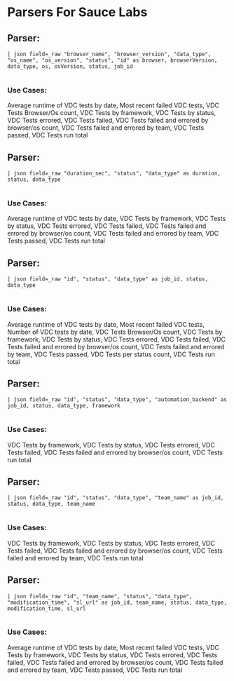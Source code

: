 # Parsers For Sauce Labs

## Parser:
```
| json field=_raw "browser_name", "browser_version", "data_type", "os_name", "os_version", "status", "id" as browser, browserVersion, data_type, os, osVersion, status, job_id
 
```
### Use Cases:
Average runtime of VDC tests by date, Most recent failed VDC tests, VDC Tests Browser/Os count, VDC Tests by framework, VDC Tests by status, VDC Tests errored, VDC Tests failed, VDC Tests failed and errored by browser/os count, VDC Tests failed and errored by team, VDC Tests passed, VDC Tests run total



## Parser:
```
| json field=_raw "duration_sec", "status", "data_type" as duration, status, data_type
 
```
### Use Cases:
Average runtime of VDC tests by date, VDC Tests by framework, VDC Tests by status, VDC Tests errored, VDC Tests failed, VDC Tests failed and errored by browser/os count, VDC Tests failed and errored by team, VDC Tests passed, VDC Tests run total



## Parser:
```
| json field=_raw "id", "status", "data_type" as job_id, status, data_type
 
```
### Use Cases:
Average runtime of VDC tests by date, Most recent failed VDC tests, Number of VDC tests by date, VDC Tests Browser/Os count, VDC Tests by framework, VDC Tests by status, VDC Tests errored, VDC Tests failed, VDC Tests failed and errored by browser/os count, VDC Tests failed and errored by team, VDC Tests passed, VDC Tests per status count, VDC Tests run total



## Parser:
```
| json field=_raw "id", "status", "data_type", "automation_backend" as job_id, status, data_type, framework
 
```
### Use Cases:
VDC Tests by framework, VDC Tests by status, VDC Tests errored, VDC Tests failed, VDC Tests failed and errored by browser/os count, VDC Tests run total



## Parser:
```
| json field=_raw "id", "status", "data_type", "team_name" as job_id, status, data_type, team_name
 
```
### Use Cases:
VDC Tests by framework, VDC Tests by status, VDC Tests errored, VDC Tests failed, VDC Tests failed and errored by browser/os count, VDC Tests failed and errored by team, VDC Tests run total



## Parser:
```
| json field=_raw "id", "team_name", "status", "data_type", "modification_time", "sl_url" as job_id, team_name, status, data_type, modification_time, sl_url
 
```
### Use Cases:
Average runtime of VDC tests by date, Most recent failed VDC tests, VDC Tests by framework, VDC Tests by status, VDC Tests errored, VDC Tests failed, VDC Tests failed and errored by browser/os count, VDC Tests failed and errored by team, VDC Tests passed, VDC Tests run total


